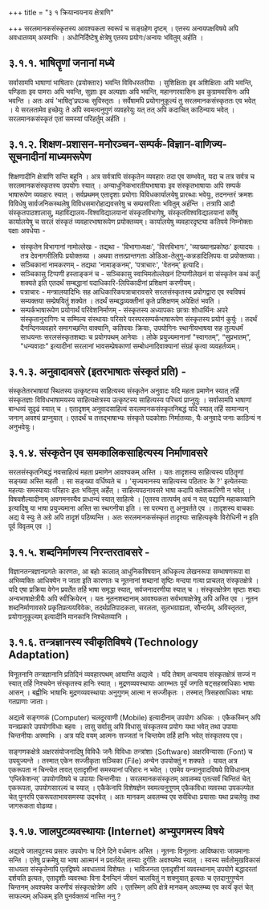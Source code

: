 +++
title = "३ १ क्रियान्वयनाय क्षेत्राणि"

+++
सरलमानकसंस्कृतस्य आवश्यकता स्वरूपं च सङ्ग्रहेण दृष्टम् । एतस्य अन्वयपक्षविषये अपि अवधातव्यम् अस्माभिः । अधोनिर्दिष्टेषु क्षेत्रेषु एतस्य प्रयोगः/अन्वयः भवितुम् अर्हति । 

## ३.१.१. भाषितॄणां जनानां मध्ये 
सर्वासामपि भाषाणां भाषितारः (प्रयोक्तारः) भवन्ति विविधस्तरीयाः । सुशिक्षिताः इव अशिक्षिताः अपि भवन्ति, पण्डिताः इव पामराः अपि भवन्ति, सुज्ञाः इव अल्पज्ञाः अपि भवन्ति, महानगरवासिनः इव कुग्रामवासिनः अपि भवन्ति । अतः अयं 'भाषितृ'प्रपञ्चः सुविस्तृतः । सर्वेषामपि प्रयोगानुकूल्यं तु सरलमानकसंस्कृततः एव भवेत् । ये सरलतामेव इच्छेयुः ते अपि स्वमत्यनुगुणं व्यवहरेयुः यत् तत् अपि कदाचित् काठिन्याय भवेत् । सरलमानकसंस्कृतं एतां समस्यां परिहर्तुम् अर्हति । 

## ३.१.२. शिक्षण-प्रशासन-मनोरञ्चन-सम्पर्क-विज्ञान-वाणिज्य-सूचनादीनां माध्यमरूपेण 
शिक्षणादीनि क्षेत्राणि सन्ति बहूनि । अत्र सर्वत्रापि संस्कृतेन व्यवहारः तदा एव सम्भवेत्, यदा च तत्र सर्वत्र च सरलमानकसंस्कृतस्य उपयोगः स्यात् । अन्याधुनिकभारतीयभाषायाः इव संस्कृतभाषायाः अपि सम्पर्क भाषारूपेण व्यवहारः स्यात् । सर्वप्रथमम् एतादृशाः प्रयोगाः विविधकार्यालयेषु प्रारब्धाः भवेयुः, तदनन्तरं क्रमशः विविधेषु सार्वजनिकस्थलेषु विविधसमारोहाद्यवसरेषु च सम्प्रसारिताः भवितुम् अर्हन्ति । तत्रापि आदौ संस्कृतपाठशालासु, महाविद्यालय-विश्वविद्यालयानां संस्कृतविभागेषु, संस्कृतविश्वविद्यालयानां सर्वेषु कार्यालयेषु च सरलं संस्कृतं व्यवहारभाषारूपेण प्रयोक्तव्यम्। कार्यालयेषु व्यवहारदृष्ट्या कतिपये निम्नोक्ताः पक्षाः अवधेयाः - 

- संस्कृतेन विभागानां नामोल्लेखः - तद्यथा - 'विभागाध्यक्षः', 'वित्तविभागः', 'व्याख्यानप्रकोष्ठः' इत्यादयः । 
तत्र देवनागरीलिपिः प्रयोक्तव्या । अथवा तत्तत्प्रान्तगताः ओडिआ-तेलुगु-कन्नडादिलिपयः वा प्रयोक्तव्याः। 
- सञ्चिकानां नामकरणम् - तद्यथा 'नामाङ्कनम्', 'पत्राचारः', 'वेतनम्' इत्यादि। 
- सञ्चिकासु टिप्पणी हस्ताङ्कनं च - सञ्चिकासु स्वाभिमतोल्लेखनं टिप्पणीलेखनं वा संस्कृतेन कथं कर्तुं शक्यते इति एतदर्थं सम्बद्धानां पदाधिकारि-लिपिकादीनां प्रशिक्षणं करणीयम्। 
- पत्राचारः - मन्त्रालयादिभिः सह आधिकारिकपत्राचारावसरे सरलसंस्कृतस्य प्रयोगद्वारा एव स्वविषयं सम्यक्तया सम्प्रेषयितुं शक्येत । तदर्थं सम्बद्धव्यक्तीनां कृते प्रशिक्षणम् अपेक्षितं भवति । 
- सम्पर्कभाषारूपेण प्रयोगार्थं परिवेशनिर्माणम् - संस्कृतस्य अध्यापकाः छात्राः शोधार्थिनः अपरे संस्कृतानुरागिणः च सम्मिल्य संस्थायाः परिसरे परस्परसम्पर्कभाषारूपेण संस्कृतस्य प्रयोगं कुर्युः । तदर्थं दैनन्दिनव्यवहारे समागच्छन्ति वाक्यानि, कतिपयाः क्रियाः, उपयोगिनः स्थानीयभाषया सह तुल्यधर्मं साधयन्तः सरलसंस्कृतशब्दाः च प्रयोगपथम् आनेयाः । लोके प्रयुज्यमानानां "स्वागतम्”, “सुप्रभातम्”, "धन्यवादाः” इत्यादीनां सरलानां भावसम्प्रेषकाणां सम्बोधनादिवाक्यानां संग्रहं कृत्वा व्यवहर्तव्यम्।
 
## ३.१.३. अनुवादावसरे (इतरभाषातः संस्कृतं प्रति) - 
संस्कृतेतरभाषायां स्थितस्य उत्कृष्टस्य साहित्यस्य संस्कृतेन अनुवादः यदि महता प्रमाणेन स्यात् तर्हि संस्कृतज्ञाः विविधभाषामयस्य साहित्यक्षेत्रस्य उत्कृष्टस्य साहित्यस्य परिचयं प्राप्नुयुः । सर्वासामपि भाषाणां बान्धव्यं सुदृढं स्यात् च । एतादृशम् अनुवादसाहित्यं सरलमानकसंस्कृतनिबद्धं यदि स्यात् तर्हि सामान्यान् जनान् अवश्यं प्राप्नुयात् । एतदर्थं च तत्तद्भाषाभ्यः संस्कृते पदकोशाः निर्मातव्याः, यैः अनुवादे जनाः काठिन्यं न अनुभवेयुः। 

## ३.१.४. संस्कृतेन एव समकालिकसाहित्यस्य निर्माणावसरे 
सरलसंस्कृतनिबद्धं नवसाहित्यं महता प्रमाणेन आवश्यकम् अस्ति । यतः तादृशस्य साहित्यस्य पठितॄणां सङ्ख्या अस्ति महती । सा सङ्ख्या वर्धिष्यते च । 'सृज्यमानस्य साहित्यस्य पठितारः के ?' इत्येतस्याः महत्याः समस्यायाः परिहारः इतः भवितुम् अर्हेत् । साहित्यपठनावसरे भाषा कदापि क्लेशकारिणी न भवेत् । विषयशैल्यादीनाम् अवगमनस्यैव प्राधान्यं स्यात् साहित्ये । [एतस्य तात्पर्यम् अयं न यत् पद्यानि महाकाव्यानि इत्यादिषु या भाषा प्रयुज्यमाना अस्ति सा स्थगनीया इति । सा परम्परा तु अनुवर्तते एव । तादृशस्य वाचकाः अद्य ये स्युः ते अग्रे अपि तादृशं पठिष्यन्ति । अतः सरलमानकसंस्कृतं तादृश्याः साहित्यकृषेः विरोधिनी न इति पूर्व विवृतम् एव ।] 

## ३.१.५. शब्दनिर्माणस्य निरन्तरतावसरे - 
विज्ञानतन्त्रज्ञानप्रगतेः कारणतः, आ बहोः कालात् आधुनिकविषयान् अधिकृत्य लेखनरूपा सम्भाषणरूपा वा अभिव्यक्तिः आधिक्येन न जाता इति कारणतः च नूतनानां शब्दानां सृष्टिः मन्दया गत्या प्राचलत् संस्कृतक्षेत्रे । यदि एषा प्रक्रिया वेगेन प्रवर्तेत तर्हि भाषा समृद्धा स्यात्, सर्वजनादरणीया स्यात् च । संस्कृतक्षेत्रेण सृष्टाः शब्दाः अन्यभाषाक्षेत्रीयैः अपि स्वीक्रियेरन् । यतः नूतनशब्दानाम् आवश्यकता सर्वभाषाक्षेत्रेषु अपि अस्ति एव । नूतन शब्दनिर्माणावसरे प्रकृतिप्रत्ययविवेकः, तदर्थप्रतिपादकता, सरलता, सुलभग्राह्यता, सौन्दर्यम्, अविस्तृतता, प्रयोगानुकूल्यम् इत्यादीनि मानकानि निश्चेतव्यानि । 

## ३.१.६. तन्त्रज्ञानस्य स्वीकृतिविषये (Technology Adaptation) 
विनूतनानि तन्त्रज्ञानानि प्रतिदिनं व्यवहारपथम् आयान्ति अद्यत्वे । यदि तेषाम् अन्वयाय संस्कृतक्षेत्रं सज्जं न स्यात् तर्हि निश्चयेन संस्कृतस्य हानिः स्यात् । मुद्रणव्यवस्थायाः आरम्भतः पूर्वं जगति षट्सहस्राधिकाः भाषाः आसन् । बह्वीभिः भाषाभिः मुद्रणव्यवस्थायाः अनुगुणम् आत्मा न सज्जीकृतः । तस्मात् त्रिसहस्राधिकाः भाषाः गतप्राणाः जाताः। 

अद्यत्वे सङ्गणकं (Computer) चलदूरवाणी (Mobile) इत्यादीनाम् उपयोगः अधिकः । एकैकस्मिन् अपि यन्त्रप्रकारे उपयोगविधाः बहवः । तासु सर्वासु अपि विधासु संस्कृतस्य प्रयोगः यथा भवेत् तथा उपायाः चिन्तनीयाः अस्माभिः । अत्र यदि वयम् आत्मनः सज्जतां न चिन्तयेम तर्हि हानिः भवेत् संस्कृतस्य एव। 

सङ्गणकक्षेत्रे अक्षरसंयोजनादिषु विविधैः जनैः विविधाः तन्त्रांशाः (Software) अक्षरविन्यासाः (Font) च उपयुज्यन्ते । तस्मात् एकेन सज्जीकृता सञ्चिका (File) अन्येन उपयोक्तुं न शक्यते । यावत् अत्र एकरूपता न चिन्त्येत तावत् एतादृशीनां समस्यानां परिहारः न भवेत् । एवमेव यन्त्रानुवादविषये विविधानाम् ‘एप्लिकेशन्स्' उपयोगविषये च उपायाः चिन्तनीयाः । सरलमानकसंस्कृतम् अवलम्ब्य एतत्सर्वं चिन्तितं चेत् एकरूपता, उपयोगसारल्यं च स्यात् । एकैकेनापि विशेषज्ञेन स्वमत्यनुगुणम् एकैकविधा व्यवस्था उपकल्प्येत चेत् पुनरपि एकरूपताभावसमस्या उद्भवेत् । अतः मानकम् अवलम्ब्य एव सर्वविधाः प्रयासाः यथा प्रचलेयुः तथा जागरूकता वोढव्या। 

## ३.१.७. जालपुटव्यवस्थायाः (Internet) अभ्युपगमस्य विषये 

अद्यत्वे जालपुटस्य प्रसारः उपयोगः च दिने दिने वर्धमानः अस्ति । नूतनाः विनूतनाः आविष्काराः जायमानाः सन्ति । एतेषु प्रक्रमेषु या भाषा आत्मानं न प्रवर्तयेत् तस्याः दुर्गतिः अवश्यमेव स्यात् । स्वस्य सर्वतोमुखविकासं साधयता संस्कृतेनापि एतद्विषये अवधातव्यं विशेषतः । भाविजनता एतादृशीनां व्यवस्थानाम् उपयोगे बद्धादरतां दर्शयति इत्यतः, एतादृशीः व्यवस्थाः विना दैनन्दिनं जीवनं चालयितुं न शक्नुयात् इत्यतः च एतदानुगुण्येन चिन्तनम् अवश्यमेव करणीयं संस्कृतक्षेत्रेण अपि । एतस्मिन् अपि क्षेत्रे मानकम् अवलम्ब्य एव कार्यं कृतं चेत् साफल्यम् अधिकम् इति पुनर्वक्तव्यं नास्ति ननु ? 

